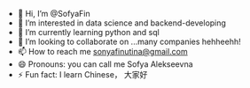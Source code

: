 - 👋 Hi, I’m @SofyaFin
- 👀 I’m interested in data science and backend-developing
- 🌱 I’m currently learning python and sql
- 💞️ I’m looking to collaborate on ...many companies hehheehh!
- 📫 How to reach me sonyafinutina@gmail.com
- 😄 Pronouns: you can call me Sofya Alekseevna
- ⚡ Fun fact: I learn Chinese， 大家好

<!---
SofyaFin/SofyaFin is a ✨ special ✨ repository because its `README.md` (this file) appears on your GitHub profile.
You can click the Preview link to take a look at your changes.
--->
